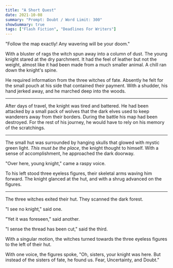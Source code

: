 ```yaml
---
title: "A Short Quest"
date: 2021-10-08
summary: "Prompt: Doubt / Word Limit: 300"
showSummary: true
tags: ["Flash Fiction", "Deadlines For Writers"]
---
```


"Follow the map exactly! Any wavering will be your doom." 

With a bluster of rags the witch spun away into a column of dust. The young knight stared at the dry parchment. It had the feel of leather but not the weight, almost like it had been made from a much smaller animal. A chill ran down the knight's spine. 

He required information from the three witches of fate. Absently he felt for the small pouch at his side that contained their payment. With a shudder, his hand jerked away, and he marched deep into the woods.

---

After days of travel, the knight was tired and battered. He had been attacked by a small pack of wolves that the dark elves used to keep wanderers away from their borders. During the battle his map had been destroyed. For the rest of his journey, he would have to rely on his memory of the scratchings.

---

The small hut was surrounded by hanging skulls that glowed with mystic green light. _This must be the place_, the knight thought to himself. With a sense of accomplishment, he approached the dark doorway. 

"Over here, young knight," came a raspy voice. 

To his left stood three eyeless figures, their skeletal arms waving him forward. The knight glanced at the hut, and with a shrug advanced on the figures. 

---

The three witches exited their hut. They scanned the dark forest.

"I see no knight," said one.

"Yet it was foreseen," said another.

"I sense the thread has been cut," said the third.

With a singular motion, the witches turned towards the three eyeless figures to the left of their hut.

With one voice, the figures spoke, "Oh, sisters, your knight was here. But instead of the sisters of fate, he found us. Fear, Uncertainty, and Doubt."
